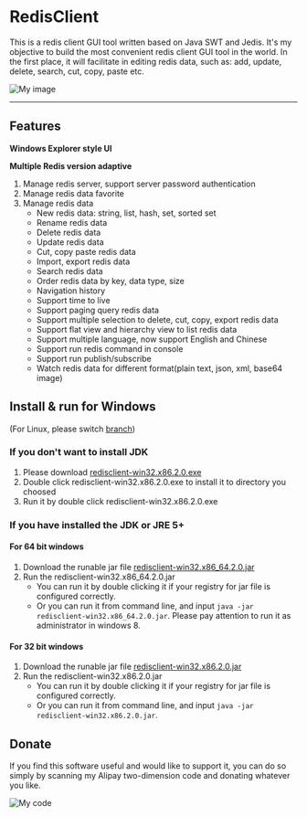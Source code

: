 # RedisClient


This is a redis client GUI tool written based on Java SWT and Jedis. It's my objective to build the most convenient redis client GUI tool in the world. In the first place, it will facilitate in editing redis data, such as: add, update, delete, search, cut, copy, paste etc.

![My image](https://github.com/caoxinyu/RedisClient/raw/master/src/main/resources/screen.png)

--------

## Features

**Windows Explorer style UI**

**Multiple Redis version adaptive**

 1. Manage redis server, support server password authentication
 2. Manage redis data favorite
 3. Manage redis data
 	* New redis data: string, list, hash, set, sorted set
 	* Rename redis data 
 	* Delete redis data
 	* Update redis data
 	* Cut, copy paste redis data
 	* Import, export redis data
 	* Search redis data
 	* Order redis data by key, data type, size
 	* Navigation history
 	* Support time to live
 	* Support paging query redis data
 	* Support multiple selection to delete, cut, copy, export redis data
 	* Support flat view and hierarchy view to list redis data
 	* Support multiple language, now support English and Chinese
 	* Support run redis command in console
 	* Support run publish/subscribe
 	* Watch redis data for different format(plain text, json, xml, base64 image)


## Install & run for Windows
(For Linux, please switch [branch](https://github.com/caoxinyu/RedisClient/tree/linux))
### If you don't want to install JDK

1. Please download [redisclient-win32.x86.2.0.exe](https://raw.githubusercontent.com/caoxinyu/RedisClient/master/release/redisclient-win32.x86.2.0.exe)
2. Double click redisclient-win32.x86.2.0.exe to install it to directory you choosed
3. Run it by double click redisclient-win32.x86.2.0.exe


### If you have installed the JDK or JRE 5+ 

#### For 64 bit windows
 1. Download the runable jar file [redisclient-win32.x86_64.2.0.jar](https://github.com/caoxinyu/RedisClient/blob/master/release/redisclient-win32.x86_64.2.0.jar?raw=true)
 2. Run the redisclient-win32.x86_64.2.0.jar
 	* You can run it by double clicking it if your registry for jar file is configured correctly.
 	* Or you can run it from command line, and input `java -jar redisclient-win32.x86_64.2.0.jar`. Please pay attention to run it as administrator in windows 8.
 	
#### For 32 bit windows
 1. Download the runable jar file [redisclient-win32.x86.2.0.jar](https://github.com/caoxinyu/RedisClient/blob/master/release/redisclient-win32.x86.2.0.jar?raw=true)
 2. Run the redisclient-win32.x86.2.0.jar
 	* You can run it by double clicking it if your registry for jar file is configured correctly.
 	* Or you can run it from command line, and input `java -jar redisclient-win32.x86.2.0.jar`. 

## Donate
 
If you find this software useful and would like to support it, you can do so simply by scanning my Alipay two-dimension code and donating whatever you like.

![My code](https://github.com/caoxinyu/RedisClient/raw/master/src/main/resources/code.png)
 
